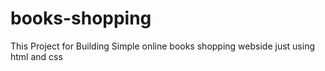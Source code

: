 # books-shopping
This Project for Building Simple online books shopping webside  just using html and css 
